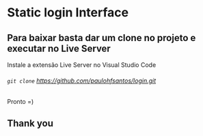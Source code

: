 # Static login Interface

## Para baixar basta dar um clone no projeto e executar no Live Server

Instale a extensão Live Server no Visual Studio Code

###### `git clone` https://github.com/paulohfsantos/login.git

Pronto =)

## Thank you
